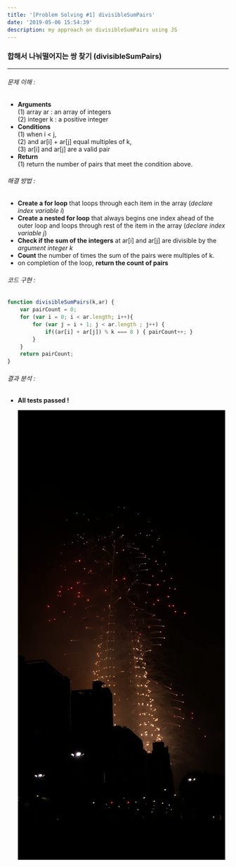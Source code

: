 ```yaml
---
title: '[Problem Solving #1] divisibleSumPairs'
date: '2019-05-06 15:54:39'
description: my approach on divisibleSumPairs using JS
---
```

### 합해서 나눠떨어지는 쌍 찾기 (divisibleSumPairs)
---
###### 문제 이해 :
  *   **Arguments**  
  (1) array ar : an array of integers  
  (2) integer k : a positive integer  
  * **Conditions**  
  (1) when i < j,  
  (2) and ar[i] + ar[j] equal multiples of k,  
  (3) ar[i] and ar[j] are a valid pair
  * **Return**  
  (1) return the number of pairs that meet the condition above.

###### 해결 방법 :  
  * **Create a for loop** that loops through each item in the array (*declare index variable i*)
  * **Create a nested for loop** that always begins one index ahead of the outer loop and loops through rest of the item in the array (*declare index variable j*)
  * **Check if the sum of the integers** at ar[i] and ar[j] are divisible by the *argument integer k*
  * **Count** the number of times the sum of the pairs were multiples of k.  
  * on completion of the loop, **return the count of pairs**

###### 코드 구현 :  
  ```javascript
  function divisibleSumPairs(k,ar) {
      var pairCount = 0;
      for (var i = 0; i < ar.length; i++){
          for (var j = i + 1; j < ar.length ; j++) {
              if((ar[i] + ar[j]) % k === 0 ) { pairCount++; }
          }
      }
      return pairCount;
  }  
  ``` 

###### 결과 분석 :  
  * **All tests passed !**

    ![fireworks at lotte world tower on May 5th, 2019](fireworksatlotteworldtower.png "The fireworks at Lotte WT")